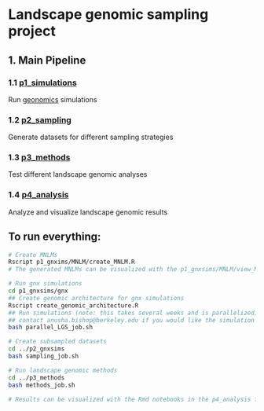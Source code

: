 Landscape genomic sampling project
================

## 1. Main Pipeline

### 1.1 [p1_simulations](https://github.com/AnushaPB/LandGenSamp/tree/main/p1_gnxsims)

Run [geonomics](https://geonomics.readthedocs.io/en/latest/) simulations

### 1.2 [p2_sampling](https://github.com/AnushaPB/LandGenSamp/tree/main/p2_sampling)

Generate datasets for different sampling strategies

### 1.3 [p3_methods](https://github.com/AnushaPB/LandGenSamp/tree/main/p3_methods)

Test different landscape genomic analyses

### 1.4 [p4_analysis](https://github.com/AnushaPB/LandGenSamp/tree/main/p4_analysis)

Analyze and visualize landscape genomic results

## To run everything:

``` bash
# Create MNLMs
Rscript p1_gnxims/MNLM/create_MNLM.R
# The generated MNLMs can be visualized with the p1_gnxsims/MNLM/view_MNLM.Rmd notebook

# Run gnx simulations
cd p1_gnxsims/gnx
## Create genomic architecture for gnx simulations
Rscript create_genomic_architecture.R
## Run simulations (note: this takes several weeks and is parallelized)
## contact anusha.bishop@berkeley.edu if you would like the simulation results
bash parallel_LGS_job.sh

# Create subsampled datasets
cd ../p2_gnxsims
bash sampling_job.sh

# Run landscape genomic methods
cd ../p3_methods
bash methods_job.sh

# Results can be visualized with the Rmd notebooks in the p4_analysis folder
```
